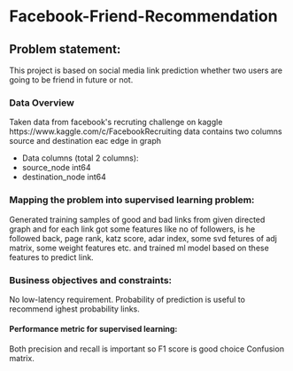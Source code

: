 # Facebook-Friend-Recommendation


<h2>Problem statement:</h2>
This project is based on social media link prediction whether two users are going to be friend in future or not.

<h3>Data Overview</h3>
Taken data from facebook's recruting challenge on kaggle https://www.kaggle.com/c/FacebookRecruiting
data contains two columns source and destination eac edge in graph

- Data columns (total 2 columns):  
- source_node         int64  
- destination_node    int64  

<h3>Mapping the problem into supervised learning problem:</h3>

Generated training samples of good and bad links from given directed graph and for each link got some features like no of
followers, is he followed back, page rank, katz score, adar index, some svd fetures of adj matrix, some weight features etc.
and trained ml model based on these features to predict link.

<h3>Business objectives and constraints:</h3>

No low-latency requirement.
Probability of prediction is useful to recommend ighest probability links.

<h4>Performance metric for supervised learning:</h4>
Both precision and recall is important so F1 score is good choice Confusion matrix.
